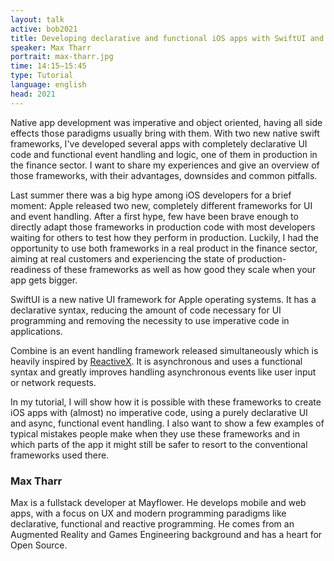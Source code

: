 ```yaml
---
layout: talk
active: bob2021
title: Developing declarative and functional iOS apps with SwiftUI and Combine
speaker: Max Tharr
portrait: max-tharr.jpg
time: 14:15–15:45
type: Tutorial
language: english
head: 2021
---
```


Native app development was imperative and object oriented, having all
side effects those paradigms usually bring with them. With two new
native swift frameworks, I've developed several apps with completely
declarative UI code and functional event handling and logic, one of
them in production in the finance sector. I want to share my
experiences and give an overview of those frameworks, with their
advantages, downsides and common pitfalls.

Last summer there was a big hype among iOS developers for a brief
moment: Apple released two new, completely different frameworks for UI
and event handling. After a first hype, few have been brave enough to
directly adapt those frameworks in production code with most
developers waiting for others to test how they perform in
production. Luckily, I had the opportunity to use both frameworks in a
real product in the finance sector, aiming at real customers and
experiencing the state of production-readiness of these frameworks as
well as how good they scale when your app gets bigger.

SwiftUI is a new native UI framework for Apple operating systems. It
has a declarative syntax, reducing the amount of code necessary for UI
programming and removing the necessity to use imperative code in
applications.

Combine is an event handling framework released simultaneously which
is heavily inspired by [ReactiveX](http://reactivex.io/). It is
asynchronous and uses a functional syntax and greatly improves
handling asynchronous events like user input or network requests.

In my tutorial, I will show how it is possible with these frameworks to
create iOS apps with (almost) no imperative code, using a purely
declarative UI and async, functional event handling. I also want to
show a few examples of typical mistakes people make when they use
these frameworks and in which parts of the app it might still be safer
to resort to the conventional frameworks used there.

### Max Tharr

Max is a fullstack developer at Mayflower. He develops mobile and web
apps, with a focus on UX and modern programming paradigms like
declarative, functional and reactive programming. He comes from an
Augmented Reality and Games Engineering background and has a heart for
Open Source.
